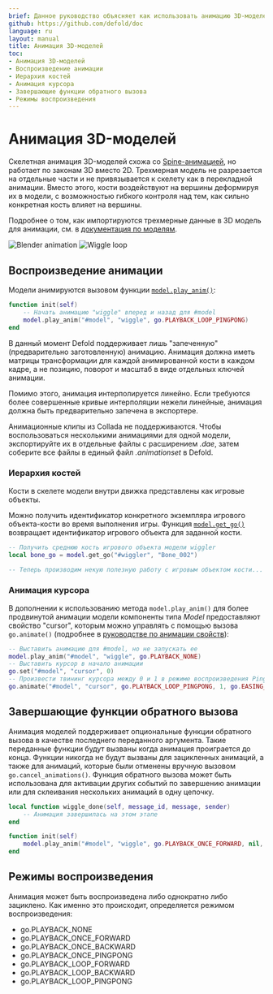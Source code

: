 ```yaml
---
brief: Данное руководство объясняет как использовать анимацию 3D-моделей в Defold.
github: https://github.com/defold/doc
language: ru
layout: manual
title: Анимация 3D-моделей
toc:
- Анимация 3D-моделей
- Воспроизведение анимации
- Иерархия костей
- Анимация курсора
- Завершающие функции обратного вызова
- Режимы воспроизведения
---
```


# Анимация 3D-моделей

Скелетная анимация 3D-моделей схожа со [Spine-анимацией](/manuals/spine-animation), но работает по законам 3D вместо 2D. Трехмерная модель не разрезается на отдельные части и не привязывается к скелету как в перекладной анимации. Вместо этого, кости воздействуют на вершины деформируя их в модели, с возможностью гибкого контроля над тем, как сильно конкретная кость влияет на вершины.

Подробнее о том, как импортируются трехмерные данные в 3D модель для анимации, см. в [документация по моделям](/ru/manuals/model).

  ![Blender animation](/manuals/images/animation/blender_animation@2x.png)
  ![Wiggle loop](/manuals/images/animation/suzanne.gif)


## Воспроизведение анимации

Модели анимируются вызовом функции [`model.play_anim()`](/ref/model#model.play_anim):

```lua
function init(self)
    -- Начать анимацию "wiggle" вперед и назад для #model
    model.play_anim("#model", "wiggle", go.PLAYBACK_LOOP_PINGPONG)
end
```

<div class='important' markdown='1'>
В данный момент Defold поддерживает лишь "запеченную" (предварительно заготовленную) анимацию. Анимация должна иметь матрицы трансформации для каждой анимированной кости в каждом кадре, а не позицию, поворот и масштаб в виде отдельных ключей анимации.

Помимо этого, анимация интерполируется линейно. Если требуются более совершенные кривые интерполяции нежели линейные, анимация должна быть предварительно запечена в экспортере.

Анимационные клипы из Collada не поддерживаются. Чтобы воспользоваться несколькими анимациями для одной модели, экспортируйте их в отдельные файлы с расширением *.dae*, затем соберите все файлы в единый файл *.animationset* в Defold.
</div>

### Иерархия костей

Кости в скелете модели внутри движка представлены как игровые объекты.

Можно получить идентификатор конкретного экземпляра игрового объекта-кости во время выполнения игры. Функция [`model.get_go()`](/ref/model#model.get_go) возвращает идентификатор игрового объекта для заданной кости.

```lua
-- Получить среднюю кость игрового объекта модели wiggler
local bone_go = model.get_go("#wiggler", "Bone_002")

-- Теперь производим некую полезную работу с игровым объектом кости...
```

### Анимация курсора

В дополнении к использованию метода `model.play_anim()` для более продвинутой анимации модели компоненты типа *Model* предоставляют свойство "cursor", которым можно управлять с помощью вызова `go.animate()` (подробнее в [руководстве по анимации свойств](/ru/manuals/property-animation)):

```lua
-- Выставить анимацию для #model, но не запускать ее
model.play_anim("#model", "wiggle", go.PLAYBACK_NONE)
-- Выставить курсор в начало анимации
go.set("#model", "cursor", 0)
-- Произвести твининг курсора между 0 и 1 в режиме воспроизведения Ping Pong со смягчением InOutQuad.
go.animate("#model", "cursor", go.PLAYBACK_LOOP_PINGPONG, 1, go.EASING_INOUTQUAD, 3)
```

## Завершающие функции обратного вызова

Анимация моделей поддерживает опциональные функции обратного вызова в качестве последнего переданного аргумента. Такие переданные функции будут вызваны когда анимация проиграется до конца. Функции никогда не будут вызваны для зацикленных анимаций, а также для анимаций, которые были отменены вручную вызовом `go.cancel_animations()`. Функция обратного вызова может быть использована для активации других событий по завершению анимации или для склеивания нескольких анимаций в одну цепочку.

```lua
local function wiggle_done(self, message_id, message, sender)
    -- Анимация завершилась на этом этапе
end

function init(self)
    model.play_anim("#model", "wiggle", go.PLAYBACK_ONCE_FORWARD, nil, wiggle_done)
end
```

## Режимы воспроизведения

Анимация может быть воспроизведена либо однократно либо зациклено. Как именно это происходит, определяется режимом воспроизведения:

* go.PLAYBACK_NONE
* go.PLAYBACK_ONCE_FORWARD
* go.PLAYBACK_ONCE_BACKWARD
* go.PLAYBACK_ONCE_PINGPONG
* go.PLAYBACK_LOOP_FORWARD
* go.PLAYBACK_LOOP_BACKWARD
* go.PLAYBACK_LOOP_PINGPONG